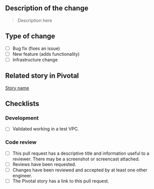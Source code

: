 ## Description of the change

> Description here

## Type of change
- [ ] Bug fix (fixes an issue)
- [ ] New feature (adds functionality)
- [ ] Infrastructure change

## Related story in Pivotal

[Story name](https://www.pivotaltracker.com/story/show/<ID>)

## Checklists

### Development

- [ ] Validated working in a test VPC.

### Code review 

- [ ] This pull request has a descriptive title and information useful to a reviewer. There may be a screenshot or screencast attached.
- [ ] Reviews have been requested.
- [ ] Changes have been reviewed and accepted by at least one other engineer.
- [ ] The Pivotal story has a link to this pull request.
